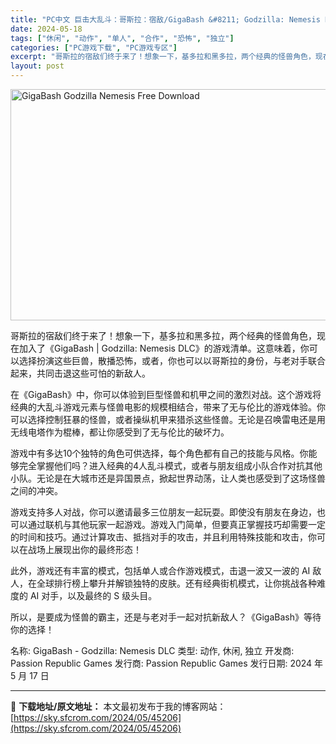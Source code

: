 ```yaml
---
title: "PC中文 巨击大乱斗：哥斯拉：宿敌/GigaBash &#8211; Godzilla: Nemesis DLC 9.37G"
date: 2024-05-18
tags: ["休闲", "动作", "单人", "合作", "恐怖", "独立"]
categories: ["PC游戏下载", "PC游戏专区"]
excerpt: "哥斯拉的宿敌们终于来了！想象一下，基多拉和黑多拉，两个经典的怪兽角色，现在加入了《GigaBash | Godzilla: Nemesis DLC》的游戏清单。这意味着，你可以选择扮演这些巨兽，散播恐怖，或者，你也可以以哥斯拉的身份，与老对手联合起来，共同击退这些可怕的新敌人。 在《GigaBash&hellip;"
layout: post
---
```


<img class="igg-image-content aligncenter" title="GigaBash Godzilla Nemesis Free Download" src="https://sky.sfcrom.com/wp-content/uploads/2024/05/5184f-GigaBash-Godzilla-Nemesis-DLC-Free-Download.jpg" alt="GigaBash Godzilla Nemesis Free Download" width="660" height="370" />

哥斯拉的宿敌们终于来了！想象一下，基多拉和黑多拉，两个经典的怪兽角色，现在加入了《GigaBash | Godzilla: Nemesis DLC》的游戏清单。这意味着，你可以选择扮演这些巨兽，散播恐怖，或者，你也可以以哥斯拉的身份，与老对手联合起来，共同击退这些可怕的新敌人。

在《GigaBash》中，你可以体验到巨型怪兽和机甲之间的激烈对战。这个游戏将经典的大乱斗游戏元素与怪兽电影的规模相结合，带来了无与伦比的游戏体验。你可以选择控制狂暴的怪兽，或者操纵机甲来猎杀这些怪兽。无论是召唤雷电还是用无线电塔作为棍棒，都让你感受到了无与伦比的破坏力。

游戏中有多达10个独特的角色可供选择，每个角色都有自己的技能与风格。你能够完全掌握他们吗？进入经典的4人乱斗模式，或者与朋友组成小队合作对抗其他小队。无论是在大城市还是异国景点，掀起世界动荡，让人类也感受到了这场怪兽之间的冲突。

游戏支持多人对战，你可以邀请最多三位朋友一起玩耍。即使没有朋友在身边，也可以通过联机与其他玩家一起游戏。游戏入门简单，但要真正掌握技巧却需要一定的时间和技巧。通过计算攻击、抵挡对手的攻击，并且利用特殊技能和攻击，你可以在战场上展现出你的最终形态！

此外，游戏还有丰富的模式，包括单人或合作游戏模式，击退一波又一波的 AI 敌人，在全球排行榜上攀升并解锁独特的皮肤。还有经典街机模式，让你挑战各种难度的 AI 对手，以及最终的 S 级头目。

所以，是要成为怪兽的霸主，还是与老对手一起对抗新敌人？《GigaBash》等待你的选择！

名称: GigaBash - Godzilla: Nemesis DLC
类型: 动作, 休闲, 独立
开发商: Passion Republic Games
发行商: Passion Republic Games
发行日期: 2024 年 5 月 17 日

---
📖 **下载地址/原文地址：** 本文最初发布于我的博客网站：[https://sky.sfcrom.com/2024/05/45206](https://sky.sfcrom.com/2024/05/45206)
